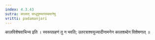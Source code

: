 ```yaml
---
index: 4.3.43
sutra: कालात्‌ साधुपुष्प्यत्पच्यमानेषु
vritti: padamanjari
---
```


 कालविशेषवाचिभ्य इति । स्वरूपग्रहणं तु न भवति; उतरत्राश्वयुज्यादीनामनेन कालशब्देन विशेषणात् ॥